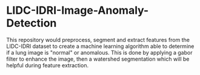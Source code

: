 # LIDC-IDRI-Image-Anomaly-Detection
This repository would preprocess, segment and extract features from the LIDC-IDRI dataset to create a machine learning algorithm able to determine if a lung image is "normal" or anomalous. This is done by applying a gabor filter to enhance the image, then a watershed segmentation which will be helpful during feature extraction.

